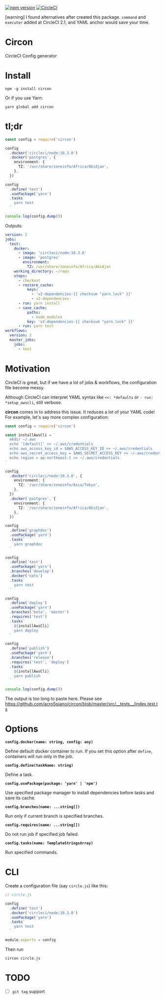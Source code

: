 [![npm version](https://badge.fury.io/js/circon.svg)](https://badge.fury.io/js/circon)
[![CircleCI](https://circleci.com/gh/acro5piano/circon.svg?style=svg)](https://circleci.com/gh/acro5piano/circon)

[warning] I found alternatives after created this package. `command` and `executer` added at CircleCI 2.1, and YAML anchor would save your time.

# Circon

CircleCI Config generator

# Install

```
npm -g install circon
```

Or if you use Yarn:

```
yarn global add circon
```

# tl;dr

```typescript
const config = require('circon')

config
  .docker('circleci/node:10.3.0')
  .docker('postgres', {
    environment: {
      TZ: '/usr/share/zoneinfo/Africa/Abidjan',
    },
  })

config
  .define('test')
  .usePackage('yarn')
  .tasks`
    yarn test
  `

console.log(config.dump())
```

Outputs:

```yml
version: 2
jobs:
  test:
    docker:
      - image: 'circleci/node:10.3.0'
      - image: 'postgres'
        environment:
          TZ: /usr/share/zoneinfo/Africa/Abidjan
    working_directory: ~/repo
    steps:
      - checkout
      - restore_cache:
          keys:
            - 'v2-dependencies-{{ checksum "yarn.lock" }}'
            - v2-dependencies-
      - run: yarn install
      - save_cache:
          paths:
            - node_modules
          key: 'v2-dependencies-{{ checksum "yarn.lock" }}'
      - run: yarn test
workflows:
  version: 2
  master_jobs:
    jobs:
      - test
```

# Motivation

CircleCI is great, but if we have a lot of jobs & workflows, the configuration file become messy.

Although CircleCI can interpret YAML syntax like `<<: *defaults` or `- run: *setup_awscli`, still verbose.

**circon** comes in to address this issue. It reduces a lot of your YAML code! For example, let's say more complex configuration:

```typescript
const config = require('circon')

const installAwsCli = `
  mkdir ~/.aws
  echo '[default]' >> ~/.aws/credentials
  echo aws_access_key_id = $AWS_ACCESS_KEY_ID >> ~/.aws/credentials
  echo aws_secret_access_key = $AWS_SECRET_ACCESS_KEY >> ~/.aws/credentials
  echo region = ap-northeast-1 >> ~/.aws/credentials
`

config
  .docker('circleci/node:10.3.0', {
    environment: {
      TZ: '/usr/share/zoneinfo/Asia/Tokyo',
    },
  })
  .docker('postgres', {
    environment: {
      TZ: '/usr/share/zoneinfo/Africa/Abidjan',
    },
  })

config
  .define('graphdoc')
  .usePackage('yarn')
  .tasks`
    yarn graphdoc
  `

config
  .define('test')
  .usePackage('yarn')
  .branches('develop')
  .docker('nats')
  .tasks`
    yarn test
  `

config
  .define('deploy')
  .usePackage('yarn')
  .branches('beta', 'master')
  .requires('test')
  .tasks`
    ${installAwsCli}
    yarn deploy
  `

config
  .define('publish')
  .usePackage('yarn')
  .branches('release')
  .requires('test', 'deploy')
  .tasks`
    ${installAwsCli}
    yarn publish
  `

console.log(config.dump())
```

The output is too long to paste here. Please see https://github.com/acro5piano/circon/blob/master/src/__tests__/index.test.ts

# Options

**`config.docker(name: string, config: any)`**

Define default docker container to run. If you set this option after `define`, containers will run only in the job.

**`config.define(taskName: string)`**

Define a task.

**`config.usePackage(package: 'yarn' | 'npm')`**

Use specified package manager to install dependencies before tasks and save its cache.

**`config.branches(name: ...string[])`**

Run only if current branch is specified branches.

**`config.requires(name: ...string[])`**

Do not run job if specified job failed.

**`config.tasks(name: TemplateStringsArray)`**

Run specified commands.

# CLI

Create a configuration file (say `circle.js`) like this:

```typescript
// circle.js

config
  .define('test')
  .docker('circleci/node:10.3.0')
  .usePackage('yarn')
  .tasks`
    yarn test
  `

module.exports = config
```

Then run

```
circon circle.js
```

# TODO

- [ ] `git tag` support
